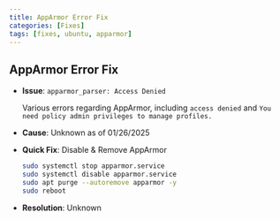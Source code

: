 ```yaml
---
title: AppArmor Error Fix
categories: [Fixes]
tags: [fixes, ubuntu, apparmor]
---
```


## AppArmor Error Fix

- **Issue**: `apparmor_parser: Access Denied`
  
  Various errors regarding AppArmor, including `access denied` and `You need policy admin privileges to manage profiles.`

- **Cause**: Unknown as of 01/26/2025

- **Quick Fix**: Disable & Remove AppArmor
   ```bash
   sudo systemctl stop apparmor.service
   sudo systemctl disable apparmor.service
   sudo apt purge --autoremove apparmor -y
   sudo reboot
   ```

- **Resolution**: Unknown
